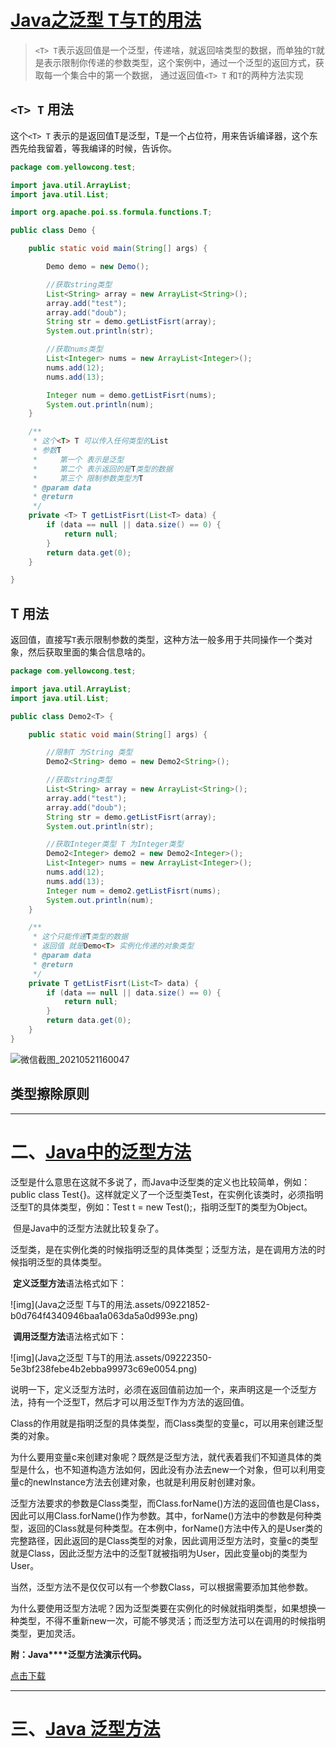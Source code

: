 # [Java之泛型 T与T的用法](https://www.cnblogs.com/jpfss/p/9929108.html)

> `<T> T`表示返回值是一个泛型，传递啥，就返回啥类型的数据，而单独的`T`就是表示限制你传递的参数类型，这个案例中，通过一个泛型的返回方式，获取每一个集合中的第一个数据， 通过返回值`<T> T` 和`T`的两种方法实现

## `<T> T` 用法

这个`<T> T` 表示的是返回值T是泛型，T是一个占位符，用来告诉编译器，这个东西先给我留着，等我编译的时候，告诉你。

```java
package com.yellowcong.test;

import java.util.ArrayList;
import java.util.List;

import org.apache.poi.ss.formula.functions.T;

public class Demo {

    public static void main(String[] args) {

        Demo demo = new Demo();

        //获取string类型
        List<String> array = new ArrayList<String>();
        array.add("test");
        array.add("doub");
        String str = demo.getListFisrt(array);
        System.out.println(str);

        //获取nums类型
        List<Integer> nums = new ArrayList<Integer>();
        nums.add(12);
        nums.add(13);

        Integer num = demo.getListFisrt(nums);
        System.out.println(num);
    }

    /**
     * 这个<T> T 可以传入任何类型的List
     * 参数T
     *     第一个 表示是泛型
     *     第二个 表示返回的是T类型的数据
     *     第三个 限制参数类型为T
     * @param data
     * @return
     */
    private <T> T getListFisrt(List<T> data) {
        if (data == null || data.size() == 0) {
            return null;
        }
        return data.get(0);
    }

}
```

## T 用法

返回值，直接写`T`表示限制参数的类型，这种方法一般多用于共同操作一个类对象，然后获取里面的集合信息啥的。

```java
package com.yellowcong.test;

import java.util.ArrayList;
import java.util.List;

public class Demo2<T> {

    public static void main(String[] args) {

        //限制T 为String 类型
        Demo2<String> demo = new Demo2<String>();

        //获取string类型
        List<String> array = new ArrayList<String>();
        array.add("test");
        array.add("doub");
        String str = demo.getListFisrt(array);
        System.out.println(str);

        //获取Integer类型 T 为Integer类型
        Demo2<Integer> demo2 = new Demo2<Integer>();
        List<Integer> nums = new ArrayList<Integer>();
        nums.add(12);
        nums.add(13);
        Integer num = demo2.getListFisrt(nums);
        System.out.println(num);
    }

    /**
     * 这个只能传递T类型的数据
     * 返回值 就是Demo<T> 实例化传递的对象类型
     * @param data
     * @return
     */
    private T getListFisrt(List<T> data) {
        if (data == null || data.size() == 0) {
            return null;
        }
        return data.get(0);
    }
}
```

![微信截图_20210521160047](C:\Users\sever\Desktop\微信截图_20210521160047.png)



## 类型擦除原则







---

# 二、[Java中的泛型方法](https://www.cnblogs.com/iyangyuan/archive/2013/04/09/3011274.html)

 泛型是什么意思在这就不多说了，而Java中泛型类的定义也比较简单，例如：public class Test<T>{}。这样就定义了一个泛型类Test，在实例化该类时，必须指明泛型T的具体类型，例如：Test<Object> t = new Test<Object>();，指明泛型T的类型为Object。

​    但是Java中的泛型方法就比较复杂了。

​    泛型类，是在实例化类的时候指明泛型的具体类型；泛型方法，是在调用方法的时候指明泛型的具体类型。

 

​    **定义泛型方法**语法格式如下：

![img](Java之泛型 T与T的用法.assets/09221852-b0d764f4340946baa1a063da5a0d993e.png)

   

​    **调用泛型方法**语法格式如下：

![img](Java之泛型 T与T的用法.assets/09222350-5e3bf238febe4b2ebba99973c69e0054.png)

 

​    说明一下，定义泛型方法时，必须在返回值前边加一个<T>，来声明这是一个泛型方法，持有一个泛型T，然后才可以用泛型T作为方法的返回值。

​    Class<T>的作用就是指明泛型的具体类型，而Class<T>类型的变量c，可以用来创建泛型类的对象。

​    为什么要用变量c来创建对象呢？既然是泛型方法，就代表着我们不知道具体的类型是什么，也不知道构造方法如何，因此没有办法去new一个对象，但可以利用变量c的newInstance方法去创建对象，也就是利用反射创建对象。

​    泛型方法要求的参数是Class<T>类型，而Class.forName()方法的返回值也是Class<T>，因此可以用Class.forName()作为参数。其中，forName()方法中的参数是何种类型，返回的Class<T>就是何种类型。在本例中，forName()方法中传入的是User类的完整路径，因此返回的是Class<User>类型的对象，因此调用泛型方法时，变量c的类型就是Class<User>，因此泛型方法中的泛型T就被指明为User，因此变量obj的类型为User。

​    当然，泛型方法不是仅仅可以有一个参数Class<T>，可以根据需要添加其他参数。

​    为什么要使用泛型方法呢？因为泛型类要在实例化的时候就指明类型，如果想换一种类型，不得不重新new一次，可能不够灵活；而泛型方法可以在调用的时候指明类型，更加灵活。

 

**附：Java****泛型方法演示代码。**

[点击下载](http://pan.baidu.com/share/link?shareid=383851&uk=1394763765)



----

# 三、[Java 泛型方法](https://blog.csdn.net/weixin_43819113/article/details/91042598)
